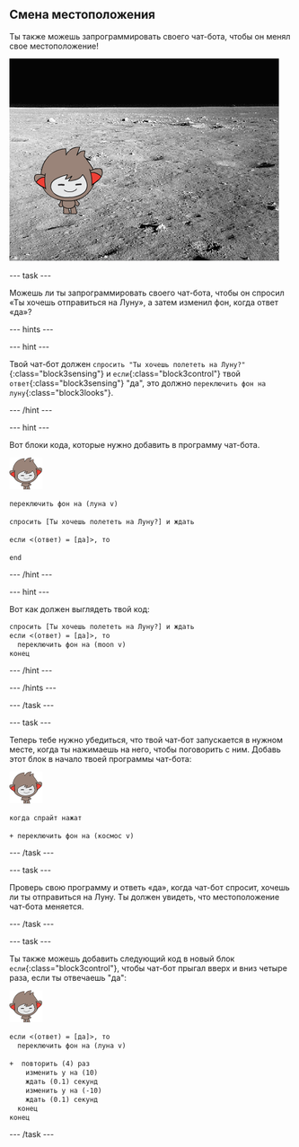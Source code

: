 ## Смена местоположения

Ты также можешь запрограммировать своего чат-бота, чтобы он менял свое местоположение!

![Проверка изменения фона](images/chatbot-backdrop-moon.png)

\--- task \---

Можешь ли ты запрограммировать своего чат-бота, чтобы он спросил «Ты хочешь отправиться на Луну», а затем изменил фон, когда ответ «да»?

\--- hints \---

\--- hint \---

Твой чат-бот должен `спросить "Ты хочешь полететь на Луну?"`{:class="block3sensing"} и `если`{:class="block3control"} твой `ответ`{:class="block3sensing"} "да", это должно `переключить фон на луну`{:class="block3looks"}.

\--- /hint \---

\--- hint \---

Вот блоки кода, которые нужно добавить в программу чат-бота.

![спрайт nano](images/nano-sprite.png)

```blocks3
переключить фон на (луна v)

спросить [Ты хочешь полететь на Луну?] и ждать

если <(ответ) = [да]>, то 

end
```

\--- /hint \---

\--- hint \---

Вот как должен выглядеть твой код:

```blocks3
спросить [Ты хочешь полететь на Луну?] и ждать
если <(ответ) = [да]>, то
  переключить фон на (moon v)
конец
```

\--- /hint \---

\--- /hints \---

\--- /task \---

\--- task \---

Теперь тебе нужно убедиться, что твой чат-бот запускается в нужном месте, когда ты нажимаешь на него, чтобы поговорить с ним. Добавь этот блок в начало твоей программы чат-бота:

![спрайт nano](images/nano-sprite.png)

```blocks3
когда спрайт нажат

+ переключить фон на (космос v)
```

\--- /task \---

\--- task \---

Проверь свою программу и ответь «да», когда чат-бот спросит, хочешь ли ты отправиться на Луну. Ты должен увидеть, что местоположение чат-бота меняется.

\--- /task \---

\--- task \---

Ты также можешь добавить следующий код в новый блок `если`{:class="block3control"}, чтобы чат-бот прыгал вверх и вниз четыре раза, если ты отвечаешь "да":

![спрайт nano](images/nano-sprite.png)

```blocks3
если <(ответ) = [да]>, то 
  переключить фон на (луна v)

+  повторить (4) раз
    изменить y на (10)
    ждать (0.1) секунд
    изменить y на (-10)
    ждать (0.1) секунд
  конец
конец
```

\--- /task \---